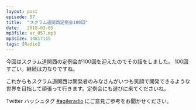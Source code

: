 ```yaml
---
layout: post
episode: 57
title:  "スクラム道関西定例会100回"
date:   2018-03-05
mp3file: ar_057.mp3
mp3size: 14817115
tags: [Radio]
---
```


今回はスクラム道関西の定例会が100回を迎えたのでその話をしました。
100回すごい。継続は力なりですね。  

これからもスクラム道関西は開発者のみなさんがいつも笑顔で開発できるような世界を目指して頑張って行きます。定例会にも遊びに来てくださいね。

Twitter ハッシュタグ [#agileradio](https://twitter.com/intent/tweet?hashtags=agileradio) にご意見ご参考をお聞かせください。

